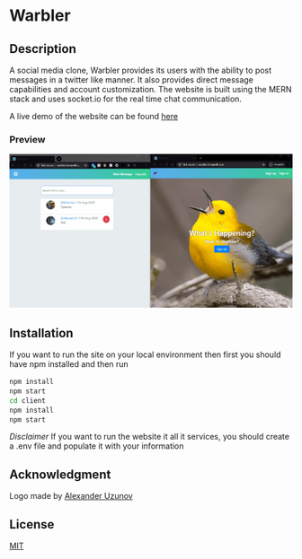 # Warbler

## Description
A social media clone, Warbler provides its users with the ability to post messages in a twitter like manner. It also provides direct message capabilities and account customization. The website is built using the MERN stack and uses socket.io for the real time chat communication. 

A live demo of the website can be found [here](http://warbler.fornaxelit.com)


### Preview
![preview](https://github.com/nikssan123/Twitter-Clone/blob/master/Images/warbler_preview.gif)

## Installation
If you want to run the site on your local environment then first you should have npm installed and then run
```bash
npm install
npm start
cd client
npm install
npm start
```

*Disclaimer* If you want to run the website it all it services, you should create a .env file and populate it with your information

## Acknowledgment
Logo made by [Alexander Uzunov](https://www.instagram.com/alex.uz3311.2/)

## License
[MIT](https://choosealicense.com/licenses/mit/)